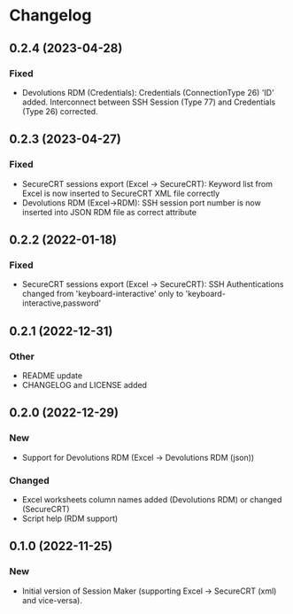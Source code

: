 
# Changelog
<!-- https://keepachangelog.com/en/1.0.0/ -->

## 0.2.4 (2023-04-28)

### Fixed
- Devolutions RDM (Credentials): Credentials (ConnectionType 26) 'ID' added. Interconnect between SSH Session (Type 77) and Credentials (Type 26) corrected.
  
## 0.2.3 (2023-04-27)

### Fixed
- SecureCRT sessions export (Excel -> SecureCRT): Keyword list from Excel is now inserted to SecureCRT XML file correctly
- Devolutions RDM (Excel->RDM): SSH session port number is now inserted into JSON RDM file as correct attribute
## 0.2.2 (2022-01-18)

### Fixed
- SecureCRT sessions export (Excel -> SecureCRT): SSH Authentications changed from 'keyboard-interactive' only to 'keyboard-interactive,password'

## 0.2.1 (2022-12-31)

### Other

- README update
- CHANGELOG and LICENSE added

## 0.2.0 (2022-12-29)

### New

- Support for Devolutions RDM (Excel -> Devolutions RDM (json))

### Changed 

- Excel worksheets column names added (Devolutions RDM) or changed (SecureCRT)
- Script help (RDM support)

## 0.1.0 (2022-11-25)

### New

- Initial version of Session Maker (supporting Excel -> SecureCRT (xml) and vice-versa).
